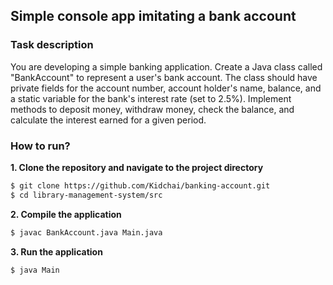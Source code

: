 ## Simple console app imitating a bank account

### Task description

You are developing a simple banking application. Create a Java class called "BankAccount" to represent a user's bank account. The class should have private fields for the account number, account holder's name, balance, and a static variable for the bank's interest rate (set to 2.5%). Implement methods to deposit money, withdraw money, check the balance, and calculate the interest earned for a given period.

### How to run?

**1. Clone the repository and navigate to the project directory**

```bash
$ git clone https://github.com/Kidchai/banking-account.git
$ cd library-management-system/src
```

**2. Compile the application**

```bash
$ javac BankAccount.java Main.java
```

**3. Run the application**

```bash
$ java Main
```